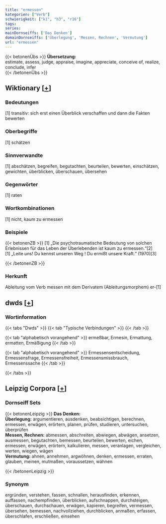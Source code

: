 ```yaml
---
title: "ermessen"
kategorien: ["Verb"]
schwierigkeit: ["k1", "h3", "r16"]
tags:
series:
mainDornseiffs: ['Das Denken']
domainDornseiffs: ['Überlegung', 'Messen, Rechnen', 'Vermutung']
url: "ermessen"
---
```


{{< betonenÜbs >}}
**Übersetzung:**  
estimate, assess, judge, appraise, imagine, appreciate, conceive of, realize, conclude, infer  
{{< /betonenÜbs >}}

## Wiktionary [[+](https://de.wiktionary.org/wiki/ermessen)]

### Bedeutungen
[1] transitiv: sich erst einen Überblick verschaffen und dann die Fakten bewerten  

### Oberbegriffe
[1] schätzen  

### Sinnverwandte
[1] abschätzen, begreifen, begutachten, beurteilen, bewerten, einschätzen, gewichten, überblicken, überschauen, übersehen  

### Gegenwörter
[1] raten  

### Wortkombinationen
[1] nicht, kaum zu ermessen  

### Beispiele
{{< betonenZB >}}
[1] „Die psychotraumatische Bedeutung von solchen Erlebnissen für das Leben der Überlebenden ist kaum zu ermessen.“[2]  
[1] „Leite uns! Du kennst unseren Weg ! Du ermißt unsere Kraft.“ (1970)[3]  

{{< /betonenZB >}}
### Herkunft
Ableitung vom Verb messen mit dem Derivatem (Ableitungsmorphem) er-[1]  



## dwds [[+](https://www.dwds.de/wb/ermessen)]

### Wortinformation
{{< tabs "Dwds" >}}
{{< tab "Typische Verbindungen" >}}
{{< /tab >}}

{{< tab "alphabetisch vorangehend" >}}
ermeßbar, Ermesin, Ermattung, ermatten, Ermäßigung
{{< /tab >}}

{{< tab "alphabetisch vorangehend" >}}
Ermessensentscheidung, Ermessensfrage, Ermessensfreiheit, Ermessensmissbrauch, Ermessenssache
{{< /tab >}}

{{< /tabs >}}

## Leipzig Corpora [[+](https://corpora.uni-leipzig.de/en/res?word=ermessen&corpusId=deu_newscrawl-public_2018)]

### Dornseiff Sets
{{< betonenLeipzig >}}
**Das Denken:**  
**Überlegung:** argumentieren, ausdenken, beabsichtigen, berechnen, ermessen, erwägen, erörtern, planen, prüfen, studieren, untersuchen, überprüfen  
**Messen, Rechnen:** abmessen, abschreiten, abwiegen, abwägen, ansetzen, ausmessen, begutachten, bemessen, beurteilen, bewerten, eichen, ermessen, erwägen, erörtern, kalkulieren, messen, veranlagen, vergleichen, werten, wiegen, wägen  
**Vermutung:** ahnen, annehmen, argwöhnen, denken, ermessen, erraten, glauben, meinen, mutmaßen, voraussetzen, wähnen  

{{< /betonenLeipzig >}}

### Synonym
ergründen, verstehen, fassen, schnallen, herausfinden, erkennen, auffassen, nachempfinden, überblicken, aufschnappen, durchsteigen, überschauen, durchschauen, erwägen, kapieren, begreifen, vermessen, übersehen, bemessen, nachvollziehen, durchblicken, anmaßen, erfassen, überschlafen, erschließen, einsehen

